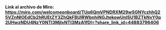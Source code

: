 **Link al archivo de Miro: https://miro.com/welcomeonboard/TUp6QmVPNDRXM29wSGNYczhhQ25VZnNIOEdCb2hRUEtZY3ZhQkFBUlRWbnhiNGJtekowUnlSU1BZTkNvY0p2UHwzNDU4NzY0NTI3MjIxNTI3MzA1fDI=?share_link_id=44883796406**